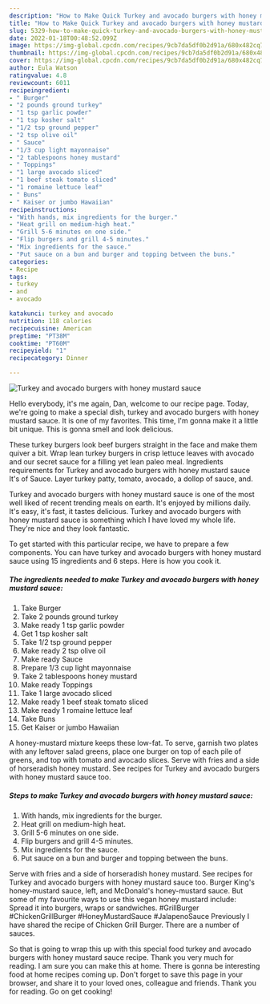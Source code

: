 ```yaml
---
description: "How to Make Quick Turkey and avocado burgers with honey mustard sauce"
title: "How to Make Quick Turkey and avocado burgers with honey mustard sauce"
slug: 5329-how-to-make-quick-turkey-and-avocado-burgers-with-honey-mustard-sauce
date: 2022-01-18T00:48:52.099Z
image: https://img-global.cpcdn.com/recipes/9cb7da5df0b2d91a/680x482cq70/turkey-and-avocado-burgers-with-honey-mustard-sauce-recipe-main-photo.jpg
thumbnail: https://img-global.cpcdn.com/recipes/9cb7da5df0b2d91a/680x482cq70/turkey-and-avocado-burgers-with-honey-mustard-sauce-recipe-main-photo.jpg
cover: https://img-global.cpcdn.com/recipes/9cb7da5df0b2d91a/680x482cq70/turkey-and-avocado-burgers-with-honey-mustard-sauce-recipe-main-photo.jpg
author: Eula Watson
ratingvalue: 4.8
reviewcount: 6011
recipeingredient:
- " Burger"
- "2 pounds ground turkey"
- "1 tsp garlic powder"
- "1 tsp kosher salt"
- "1/2 tsp ground pepper"
- "2 tsp olive oil"
- " Sauce"
- "1/3 cup light mayonnaise"
- "2 tablespoons honey mustard"
- " Toppings"
- "1 large avocado sliced"
- "1 beef steak tomato sliced"
- "1 romaine lettuce leaf"
- " Buns"
- " Kaiser or jumbo Hawaiian"
recipeinstructions:
- "With hands, mix ingredients for the burger."
- "Heat grill on medium-high heat."
- "Grill 5-6 minutes on one side."
- "Flip burgers and grill 4-5 minutes."
- "Mix ingredients for the sauce."
- "Put sauce on a bun and burger and topping between the buns."
categories:
- Recipe
tags:
- turkey
- and
- avocado

katakunci: turkey and avocado 
nutrition: 118 calories
recipecuisine: American
preptime: "PT38M"
cooktime: "PT60M"
recipeyield: "1"
recipecategory: Dinner

---
```



![Turkey and avocado burgers with honey mustard sauce](https://img-global.cpcdn.com/recipes/9cb7da5df0b2d91a/680x482cq70/turkey-and-avocado-burgers-with-honey-mustard-sauce-recipe-main-photo.jpg)

Hello everybody, it's me again, Dan, welcome to our recipe page. Today, we're going to make a special dish, turkey and avocado burgers with honey mustard sauce. It is one of my favorites. This time, I'm gonna make it a little bit unique. This is gonna smell and look delicious.

These turkey burgers look beef burgers straight in the face and make them quiver a bit. Wrap lean turkey burgers in crisp lettuce leaves with avocado and our secret sauce for a filling yet lean paleo meal. Ingredients requirements for Turkey and avocado burgers with honey mustard sauce It&#39;s of Sauce. Layer turkey patty, tomato, avocado, a dollop of sauce, and.

Turkey and avocado burgers with honey mustard sauce is one of the most well liked of recent trending meals on earth. It's enjoyed by millions daily. It's easy, it's fast, it tastes delicious. Turkey and avocado burgers with honey mustard sauce is something which I have loved my whole life. They're nice and they look fantastic.


To get started with this particular recipe, we have to prepare a few components. You can have turkey and avocado burgers with honey mustard sauce using 15 ingredients and 6 steps. Here is how you cook it.

<!--inarticleads1-->

##### The ingredients needed to make Turkey and avocado burgers with honey mustard sauce:

1. Take  Burger
1. Take 2 pounds ground turkey
1. Make ready 1 tsp garlic powder
1. Get 1 tsp kosher salt
1. Take 1/2 tsp ground pepper
1. Make ready 2 tsp olive oil
1. Make ready  Sauce
1. Prepare 1/3 cup light mayonnaise
1. Take 2 tablespoons honey mustard
1. Make ready  Toppings
1. Take 1 large avocado sliced
1. Make ready 1 beef steak tomato sliced
1. Make ready 1 romaine lettuce leaf
1. Take  Buns
1. Get  Kaiser or jumbo Hawaiian


A honey-mustard mixture keeps these low-fat. To serve, garnish two plates with any leftover salad greens, place one burger on top of each pile of greens, and top with tomato and avocado slices. Serve with fries and a side of horseradish honey mustard. See recipes for Turkey and avocado burgers with honey mustard sauce too. 

<!--inarticleads2-->

##### Steps to make Turkey and avocado burgers with honey mustard sauce:

1. With hands, mix ingredients for the burger.
1. Heat grill on medium-high heat.
1. Grill 5-6 minutes on one side.
1. Flip burgers and grill 4-5 minutes.
1. Mix ingredients for the sauce.
1. Put sauce on a bun and burger and topping between the buns.


Serve with fries and a side of horseradish honey mustard. See recipes for Turkey and avocado burgers with honey mustard sauce too. Burger King&#39;s honey-mustard sauce, left, and McDonald&#39;s honey-mustard sauce. But some of my favourite ways to use this vegan honey mustard include: Spread it into burgers, wraps or sandwiches. #GrillBurger #ChickenGrillBurger #HoneyMustardSauce #JalapenoSauce Previously I have shared the recipe of Chicken Grill Burger. There are a number of sauces. 

So that is going to wrap this up with this special food turkey and avocado burgers with honey mustard sauce recipe. Thank you very much for reading. I am sure you can make this at home. There is gonna be interesting food at home recipes coming up. Don't forget to save this page in your browser, and share it to your loved ones, colleague and friends. Thank you for reading. Go on get cooking!

